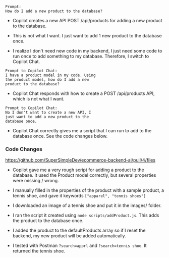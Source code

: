 ```
Prompt:
How do I add a new product to the database?
```

- Copilot creates a new API POST /api/products for adding a new product to the database.

- This is not what I want. I just want to add 1 new product to the database once.

- I realize I don't need new code in my backend, I just need some code to run once to add something to my database. Therefore, I switch to Copilot Chat.

```
Prompt to Copilot Chat:
I have a product model in my code. Using
the product model, how do I add a new
product to the database?
```

- Copilot Chat responds with how to create a POST /api/products API, which is not what I want.

```
Prompt to Copilot Chat:
No I don't want to create a new API, I
just want to add a new product to the
database once.
```

- Copilot Chat correctly gives me a script that I can run to add to the database once. See the code changes below.

### Code Changes
https://github.com/SuperSimpleDev/ecommerce-backend-ai/pull/4/files

- Copilot gave me a very rough script for adding a product to the database. It used the Product model correctly, but several properties were missing / wrong.

- I manually filled in the properties of the product with a sample product, a tennis shoe, and gave it keywords `["apparel", "tennis shoes"]`

- I downloaded an image of a tennis shoe and put it in the images/ folder.

- I ran the script it created using `node scripts/addProduct.js`. This adds the product to the database once.

- I added the product to the defaultProducts array so if I reset the backend, my new product will be added automatically.

- I tested with Postman `?search=apprl` and `?search=tennis shoe`. It returned the tennis shoe.
